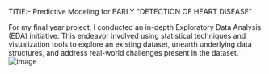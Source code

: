 TITlE:- Predictive Modeling for EARLY "DETECTION OF HEART DISEASE"

For my final year project, I conducted an in-depth Exploratory Data Analysis (EDA) initiative. This endeavor involved using statistical techniques and visualization tools to explore an existing dataset, unearth underlying data structures, and address real-world challenges present in the dataset.
![image](https://github.com/preetipisal770/https-github.com-preeti-respository-EDA/assets/147745845/bcc4cf3d-18ed-42b2-a364-347c8aae2b47)
